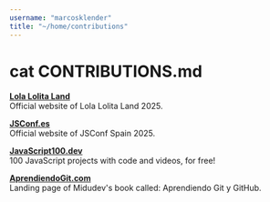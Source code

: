 ```yaml
---
username: "marcosklender"
title: "~/home/contributions"
---
```


# cat CONTRIBUTIONS.md

[**Lola Lolita Land**](https://www.lolalolitaland.com/)\
Official website of Lola Lolita Land 2025.

[**JSConf.es**](https://www.jsconf.es/)\
Official website of JSConf Spain 2025.

[**JavaScript100.dev**](https://www.javascript100.dev/)\
100 JavaScript projects with code and videos, for free!

[**AprendiendoGit.com**](https://aprendiendogit.com/)\
Landing page of Midudev's book called: Aprendiendo Git y GitHub.
